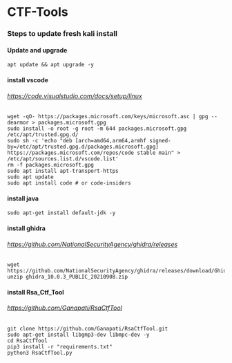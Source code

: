 # CTF-Tools

### Steps to update fresh kali install

#### Update and upgrade
```
apt update && apt upgrade -y
```
#### install vscode
###### https://code.visualstudio.com/docs/setup/linux
```
wget -qO- https://packages.microsoft.com/keys/microsoft.asc | gpg --dearmor > packages.microsoft.gpg
sudo install -o root -g root -m 644 packages.microsoft.gpg /etc/apt/trusted.gpg.d/
sudo sh -c 'echo "deb [arch=amd64,arm64,armhf signed-by=/etc/apt/trusted.gpg.d/packages.microsoft.gpg] https://packages.microsoft.com/repos/code stable main" > /etc/apt/sources.list.d/vscode.list'
rm -f packages.microsoft.gpg
sudo apt install apt-transport-https
sudo apt update
sudo apt install code # or code-insiders
```
#### install java
```
sudo apt-get install default-jdk -y
```
#### install ghidra
###### https://github.com/NationalSecurityAgency/ghidra/releases
```
wget https://github.com/NationalSecurityAgency/ghidra/releases/download/Ghidra_10.0.3_build/ghidra_10.0.3_PUBLIC_20210908.zip
unzip ghidra_10.0.3_PUBLIC_20210908.zip
```
#### install Rsa_Ctf_Tool
###### https://github.com/Ganapati/RsaCtfTool
```
git clone https://github.com/Ganapati/RsaCtfTool.git
sudo apt-get install libgmp3-dev libmpc-dev -y
cd RsaCtfTool
pip3 install -r "requirements.txt"
python3 RsaCtfTool.py
```
